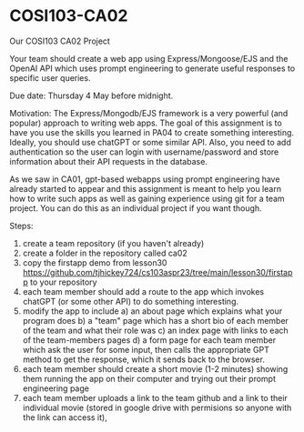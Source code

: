 # COSI103-CA02
Our COSI103 CA02 Project


Your team should create a web app using Express/Mongoose/EJS and the OpenAI API which uses prompt engineering to generate useful responses to specific user queries.

Due date: Thursday 4 May before midnight.

Motivation: 
The Express/Mongodb/EJS framework is a very powerful (and popular) approach to writing web apps. The goal of this assignment is to have you
use the skills you learned in PA04 to create something interesting. Ideally, you should use chatGPT or some similar API.  Also, you need to add authentication
so the user can login with username/password and store information about their API requests in the database.

As we saw in CA01, gpt-based webapps using prompt engineering have already started to appear and this assignment is meant to help you learn how to write such apps as well as gaining experience using git for a team project.   You can do this as an individual project if you want though.

Steps:
1) create a team repository (if you haven't already)
2) create a folder in the repository called ca02
3) copy the firstapp demo from lesson30 https://github.com/tjhickey724/cs103aspr23/tree/main/lesson30/firstapp to your repository
4) each team member should add a route to the app which invokes chatGPT (or some other API) to do something interesting.
5) modify the app to include
   a) an about page which explains what your program does
   b) a "team" page which has a short bio of each member of the team and what their role was
   c) an index page with links to each of the team-members pages
   d) a form page for each team member which ask the user for some input, then calls the appropriate GPT method to get the response, which it sends back to the browser.
6) each team member should create a short movie (1-2 minutes) showing them running the app on their computer and trying out their prompt engineering page
7) each team member uploads a link to the team github and a link to their individual movie (stored in google drive with permisions so anyone with the link can access it),
